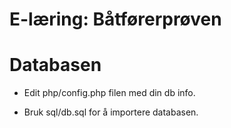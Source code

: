 # E-læring: Båtførerprøven

# Databasen
* Edit php/config.php filen med din db info.

* Bruk sql/db.sql for å importere databasen.

